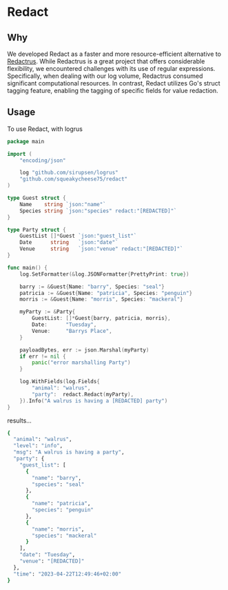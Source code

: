 # Redact

## Why

We developed Redact as a faster and more resource-efficient alternative to [Redactrus](https://github.com/whuang8/redactrus). While Redactrus is a great project that offers considerable flexibility, we encountered challenges with its use of regular expressions. Specifically, when dealing with our log volume, Redactrus consumed significant computational resources. In contrast, Redact utilizes Go's struct tagging feature, enabling the tagging of specific fields for value redaction.

## Usage

To use Redact, with logrus

```go
package main

import (
	"encoding/json"

	log "github.com/sirupsen/logrus"
	"github.com/squeakycheese75/redact"
)

type Guest struct {
	Name    string `json:"name"`
	Species string `json:"species" redact:"[REDACTED]"`
}

type Party struct {
	GuestList []*Guest `json:"guest_list"`
	Date      string   `json:"date"`
	Venue     string   `json:"venue" redact:"[REDACTED]"`
}

func main() {
	log.SetFormatter(&log.JSONFormatter{PrettyPrint: true})

	barry := &Guest{Name: "barry", Species: "seal"}
	patricia := &Guest{Name: "patricia", Species: "penguin"}
	morris := &Guest{Name: "morris", Species: "mackeral"}

	myParty := &Party{
		GuestList: []*Guest{barry, patricia, morris},
		Date:      "Tuesday",
		Venue:     "Barrys Place",
	}

	payloadBytes, err := json.Marshal(myParty)
	if err != nil {
		panic("error marshalling Party")
	}

    log.WithFields(log.Fields{
		"animal": "walrus",
		"party":  redact.Redact(myParty),
	}).Info("A walrus is having a [REDACTED] party")
}
```

results...

```bash
{
  "animal": "walrus",
  "level": "info",
  "msg": "A walrus is having a party",
  "party": {
    "guest_list": [
      {
        "name": "barry",
        "species": "seal"
      },
      {
        "name": "patricia",
        "species": "penguin"
      },
      {
        "name": "morris",
        "species": "mackeral"
      }
    ],
    "date": "Tuesday",
    "venue": "[REDACTED]"
  },
  "time": "2023-04-22T12:49:46+02:00"
}

```

